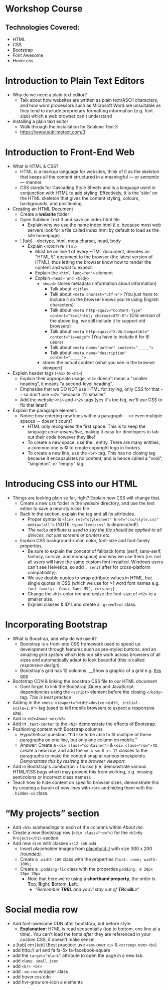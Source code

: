 # Workshop Course
## Technologies Covered:
* HTML
* CSS
* Bootstrap
* Font Awesome
* Hover.css

# Introduction to Plain Text Editors
* Why do we need a plain text editor?
  * Talk about how websites are written as plain text/ASCII characters, and how word processors such as Microsoft Word are unsuitable as they tend to include proprietary formatting information (e.g. font size) which a web browser can't understand
* Installing a plain text editor
  * Walk through the installation for Sublime Text 3
  * https://www.sublimetext.com/3

# Introduction to Front-End Web
* What is HTML & CSS?
  * HTML is a markup language for websites, think of it as the _skeleton_ that keeps all the content structured in a meaningful &mdash; or _semantic_ &mdash; manner.
  * CSS stands for Cascading Style Sheets and is a language used in conjunction with HTML to add styling. Effectively, it is the 'skin' on the HTML skeleton that gives the content styling, colours, backgrounds, and positioning.
* Creating an HTML Document
  * Create a __website__ folder
  * Open Sublime Text 3 and save an index.html file
    * Explain why we use the name index.html (i.e. because most web servers look for a file called index.html by default to load as the site homepage)
  * ! [tab] - doctype, html, meta charset, head, body
    * Explain `<!DOCTYPE html>`
      * Must be on line 1 of every HTML document, denotes an "HTML 5" document to the browser (the latest version of HTML), thus letting the browser know how to render the content and what to expect.
      * Explain the `<html lang="en">` element
      * Explain `<head> and <body>`
        * `<head>` stores metadata (information about information)
          * Talk about `<title>`
          * Talk about `<meta charset="utf-8">` (You just have to include it so the browser knows you're using English characters)
          * Talk about `<meta http-equiv="Content-Type" content="text/html; charset=UTF-8">` (Old version of the above tag, we still include it to support old browsers)
          * Talk about `<meta http-equiv="X-UA-Compatible" content="ie=edge">` (You have to include it for IE users)
          * Talk about `<meta name="author" content="_____">`
          * Talk about `<meta name="description" content="_____">`
        * <body> stores the actual content (what you see in the browser viewport)
* Explain header tags (`<h1>` to `<h6>`)
  * Explain their appropriate usage. `<h2>` doesn't mean a "smaller heading", it means "a second-level heading".
  * Emphasise that we DO NOT use HTML for styling, only CSS for that -- so don't use `<h2>` "because it's smaller".
  * Add the website `<h1>` and `<h2>` tags (yes it's too big, we'll use CSS to fix that later!)
* Explain the paragraph element.
  * Notice how entering new lines within a paragraph -- or even multiple spaces -- doesn't count?
    * HTML only recognises the first space. This is to keep the language _case-insensitive_, making it easy for developers to tab out their code however they like!
    * To create a new space, use the &nbsp; entity. There are many entities, a common one is &copy; to create copyright logo in footers.
    * To create a new line, use the `<br>` tag. This has no closing tag because it encapsulates no content, and is hence called a "void", "singleton", or "empty" tag.
# Introducing CSS into our HTML
* Things are looking plain so far, right? Explain how CSS will change that.
  * Create a new _css_ folder in the _website_ directory, and use the text editor to save a new style.css file
  * Back in the <head> section, explain the <link> tag and all its attributes.
    * Proper syntax is `<link rel="stylesheet" href="css/style.css" media="all">` (NOTE: `type="text/css"` is deprecated!).
    * _The `media` attribute is used to say the file should be applied to all devices, not just screens or printers etc._
  * Explain CSS background-color, color, font-size and font-family properties.
    * Be sure to explain the concept of fallback fonts (serif, sans-serif, fantasy, cursive, and monospace) and why we use them (i.e. not all users will have the same custom font installed. Windows users can't see Helvetica, so add `, serif`  after for cross-platform compatibility).
    * We use double quotes to wrap attribute values in HTML, but single quotes in CSS (which we use for >1 word font names e.g. `font-family: 'Comic Sans MS', cursive;`)
    * Change the `<h1>` color red and resize the font-size of `<h2>` to a smaller size.
    * Explain classes & ID's and create a `.greenText` class.

# Incorporating Bootstrap
* What is Boostrap, and why do we use it?
  * Bootstrap is a front-end CSS framework used to speed up development through features such as pre-styled buttons, and an amazing _grid system_ which lets our site work across browsers of all sizes and automatically adapt to look beautiful (this is called _responsive design_).
  * Bootstrap's grid has 12 columns. __Show a graphic of a grid e.g. [this one](http://www.nikibrown.com/designoblog/wp-content/uploads/2009/04/nyt-grid-structure.gif)
* Bootstrap CDN &amp; linking the boostrap CSS file to our HTML document
  * Dont forget to link the Bootstrap jQuery and JavaScript dependencies using the `<script>` element before the closing `</body>` tag. _This is best practice_
* Adding in the `<meta viewport="width=device-width, initial-scale=1.0">` tag (used to tell mobile browsers to expect a responsive site).
* Add in `<h2>About me</h2>`
* Add in `.text-center` to the `<h2>` demonstrate the effects of Bootstrap.
* Positioning content with Bootstrap columns
  * Hypothetical question: &ldquo;I'd like to be able to fit multiple of these paragraphs on one line, but only one column on mobile.&rdquo;
  * Answer: Create a `<div class="container">` & `<div class="row">` to create a new row, and add the `md-4 sm-6 xs-12` classes to the paragraphs to make the content snap at various breakpoints. _Demonstrate this by resizing the browser viewport._
* Add in Bootstrap's Jumbotron + fix css (i.e. demonstrate various HTML/CSS bugs which may prevent this from working, e.g. missing semicolons or incorrect class names).
* Teach how to hide content on specific browser sizes, demonstrate this by creating a bunch of new lines with `<br>` and hiding them with the `.hidden-xs` class.

# &ldquo;My projects&rdquo; section
* Add `<h3>` subheadings to each of the columns within _About me_.
* Create a new Bootstrap row  (`<div class="row">`) for the `<h2>My Projects</h2>` section.
* Add new `div`s with classes `xs12 sm6 md4`
  * Insert placeholder images from [placehold.it](http://placehold.it) with size 300 x 200 _(rounded)_.
  * Create a `.width-100` class with the properties `float: none; width: 100%;`
  * Create a `.padding-fix` class with the properties `padding: 0 20px 20px 20px`
    * Note that here we're using a __shorthand property__, the order is **T**op, **R**ight, **B**ottom, **L**eft.
      * _&ldquo;Remember **TRBL** and you'll stay out of **TR**ou**BL**e&rdquo;_

# Social media row
* Add font-awesome CDN after bootstrap, but before style.
  * **Explanation:** HTML is read sequentially (top to bottom, one line at a time). You can't load the fonts _after_ they are referenced in your custom CSS, it doesn't make sense!
* a [tab] em [tab] (Best practice: use `<em>` over `<i>` &amp; `<strong>` over `<b>`)
* add http:// url and fa fa-5x fa-facebook-square
* add the `target="blank"` attribute to open the page in a new tab.
* add class `.small_icon`
* add `<br> <br>`
* add `.sm-row` wrapper class
* add hover.css cdn
* add hvr-grow sm-icon a elements